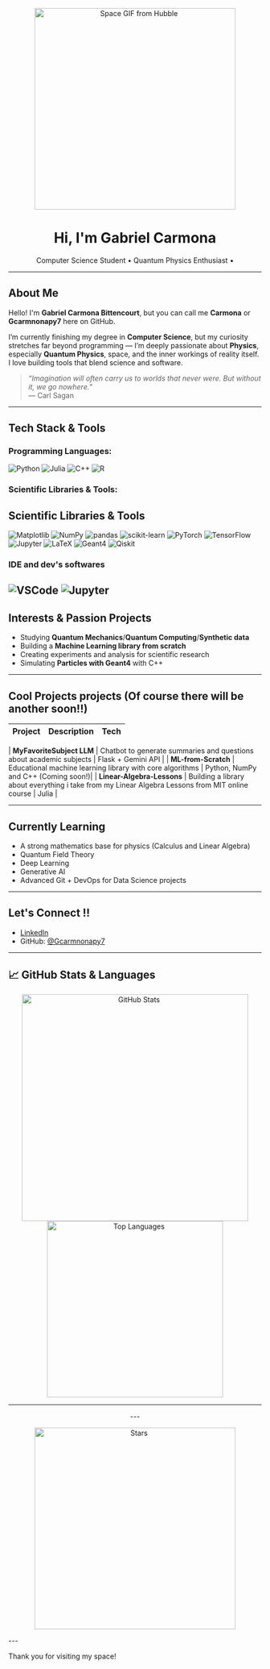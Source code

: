 <p align="center">
  <img src="https://media0.giphy.com/media/v1.Y2lkPTc5MGI3NjExdHRyMzJvaXo2aXFveHBta3picmpjcnN0bm93OWFoZjJkY3dqdnc5YSZlcD12MV9pbnRlcm5hbF9naWZfYnlfaWQmY3Q9Zw/hhfNALWNIBVAe9aKeH/giphy.gif" width="400" alt="Space GIF from Hubble">
</p>

<h1 align="center">Hi, I'm Gabriel Carmona </h1>

<p align="center">
  Computer Science Student •  Quantum Physics Enthusiast •
</p>

---

##  About Me

Hello! I'm **Gabriel Carmona Bittencourt**, but you can call me **Carmona** or **Gcarmnonapy7** here on GitHub.

I’m currently finishing my degree in **Computer Science**, but my curiosity stretches far beyond programming — I’m deeply passionate about **Physics**, especially **Quantum Physics**, space, and the inner workings of reality itself. I love building tools that blend science and software.

>  _“Imagination will often carry us to worlds that never were. But without it, we go nowhere.”_  
> — Carl Sagan

---

##  Tech Stack & Tools

###  Programming Languages:
![Python](https://img.shields.io/badge/-Python-3776AB?style=for-the-badge&logo=python&logoColor=white)
![Julia](https://img.shields.io/badge/-Julia-a270ba?style=for-the-badge&logo=julia&logoColor=white)
![C++](https://img.shields.io/badge/-C++-00599C?style=for-the-badge&logo=c%2B%2B&logoColor=white)
![R](https://img.shields.io/badge/-R-276DC3?style=for-the-badge&logo=r&logoColor=white)

###  Scientific Libraries & Tools:
##  Scientific Libraries & Tools
![Matplotlib](https://img.shields.io/badge/-Matplotlib-11557c?style=for-the-badge&logo=plotly&logoColor=white)
![NumPy](https://img.shields.io/badge/-NumPy-013243?style=for-the-badge&logo=numpy&logoColor=white)
![pandas](https://img.shields.io/badge/-pandas-150458?style=for-the-badge&logo=pandas&logoColor=white)
![scikit-learn](https://img.shields.io/badge/-scikit--learn-F7931E?style=for-the-badge&logo=scikit-learn&logoColor=white)
![PyTorch](https://img.shields.io/badge/-PyTorch-EE4C2C?style=for-the-badge&logo=pytorch&logoColor=white)
![TensorFlow](https://img.shields.io/badge/-TensorFlow-FF6F00?style=for-the-badge&logo=tensorflow&logoColor=white)
![Jupyter](https://img.shields.io/badge/-Jupyter-F37626?style=for-the-badge&logo=jupyter&logoColor=white)
![LaTeX](https://img.shields.io/badge/-LaTeX-008080?style=for-the-badge&logo=latex&logoColor=white)
![Geant4](https://img.shields.io/badge/-Geant4-1E4A74?style=for-the-badge&logo=data:image/svg+xml;base64,PHN2ZyB4bWxucz0naHR0cDovL3d3dy53My5vcmcvMjAwMC9zdmcnIHdpZHRoPScyNScgaGVpZ2h0PScyNScgdmlld0JveD0nMCAwIDI1IDI1Jz48cmVjdCB3aWR0aD0nMjUnIGhlaWdodD0nMjUnIGZpbGw9JyMxRTRBNzQnIHJ4PSc0Jy8+PC9zdmc+)
![Qiskit](https://img.shields.io/badge/-Qiskit-6929C4?style=for-the-badge&logo=qiskit&logoColor=white)


### IDE and dev's softwares 

![VSCode](https://img.shields.io/badge/-VSCode-007ACC?style=for-the-badge&logo=visual-studio-code&logoColor=white)
![Jupyter](https://img.shields.io/badge/-Jupyter-F37626?style=for-the-badge&logo=jupyter&logoColor=white)
---

## Interests & Passion Projects

-  Studying **Quantum Mechanics**/**Quantum Computing**/**Synthetic data**
-  Building a **Machine Learning library from scratch**
-  Creating experiments and analysis for scientific research
-  Simulating **Particles with Geant4** with C++

---

##  Cool Projects projects (Of course there will be another soon!!)

| Project | Description | Tech |
|---------|-------------|------|

|  **MyFavoriteSubject LLM**   | Chatbot to generate summaries and questions about academic subjects | Flask + Gemini API |
|  **ML-from-Scratch**         | Educational machine learning library with core algorithms | Python, NumPy and C++ (Coming soon!)|
|  **Linear-Algebra-Lessons**  | Building a library about everything i take from my Linear Algebra Lessons from MIT online course | Julia |
 
---

##  Currently Learning
- A strong mathematics base for physics (Calculus and Linear Algebra)
-  Quantum Field Theory 
-  Deep Learning
-  Generative AI  
-  Advanced Git + DevOps for Data Science projects

---

## Let's Connect !!

- [LinkedIn](https://www.linkedin.com/in/gabriel-carmona-py765/)
- GitHub: [@Gcarmnonapy7](https://github.com/Gcarmnonapy7)

---
## 📈 GitHub Stats & Languages

<p align="center">
  <img src="https://github-readme-stats.vercel.app/api?username=Gcarmnonapy7&show_icons=true&theme=tokyonight&rank_icon=default" alt="GitHub Stats" width="450"/>
  <img src="https://github-readme-stats.vercel.app/api/top-langs/?username=Gcarmnonapy7&layout=compact&theme=tokyonight" alt="Top Languages" width="350"/>
</p>

---
<p align="center">
---

<p align="center">
  <img src="https://media.giphy.com/media/fwbZnTftCXVocKzfxR/giphy.gif" width="400" alt="Stars">
</p>
---

<p>
   Thank you for visiting my space!  
</p>
